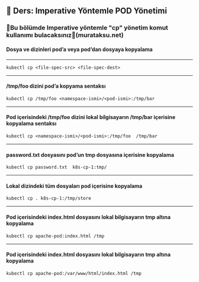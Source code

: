 ## 🧑 Ders: Imperative Yöntemle POD Yönetimi

### 📗Bu bölümde Imperative yöntemle "cp" yönetim komut kullanımı bulacaksınız📗(murataksu.net)

#### Dosya ve dizinleri pod’a veya pod’dan dosyaya kopyalama 
***
```
kubectl cp <file-spec-src> <file-spec-dest>
```
***
#### /tmp/foo dizini pod’a kopyama sentaksı
```
kubectl cp /tmp/foo <namespace-ismi>/<pod-ismi>:/tmp/bar
```
***
#### Pod içerisindeki /tmp/foo dizini lokal bilgisayarın /tmp/bar içerisine kopyalama sentaksı
```
kubectl cp <namespace-ismi>/<pod-ismi>:/tmp/foo  /tmp/bar
```
***
#### password.txt  dosyasını pod’un tmp dosyasına içerisine kopyalama
```
kubectl cp password.txt  k8s-cp-1:tmp/
```
***
#### Lokal dizindeki tüm dosyaları pod içerisine kopyalama
```
kubectl cp . k8s-cp-1:/tmp/store
```
***
#### Pod içerisindeki index.html dosyasını lokal bilgisayarın tmp altına kopyalama
```
kubectl cp apache-pod:index.html /tmp
```
***
#### Pod içerisindeki index.html dosyasını lokal bilgisayarın tmp altına kopyalama
```
kubectl cp apache-pod:/var/www/html/index.html /tmp
```

